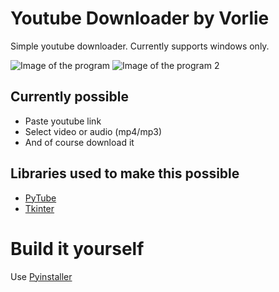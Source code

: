 # Youtube Downloader by Vorlie 
Simple youtube downloader. Currently supports windows only.

![Image of the program](https://i.vorlie.pl/r/firefox_c7ab6fc.png)
![Image of the program 2](https://i.vorlie.pl/r/firefox_4db2efe.png)

## Currently possible
- Paste youtube link
- Select video or audio (mp4/mp3)
- And of course download it

## Libraries used to make this possible
- [PyTube](https://pypi.org/project/pytube/)
- [Tkinter](https://docs.python.org/3/library/tkinter.html)

# Build it yourself
Use [Pyinstaller](https://pypi.org/project/pyinstaller/)